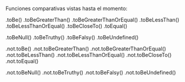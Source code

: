 Funciones comparativas vistas hasta el momento:

.toBe()
.toBeGreaterThan()
.toBeGreaterThanOrEqual()
.toBeLessThan()
.toBeLessThanOrEqual()
.toBeCloseTo()
.toEqual()

.toBeNull()
.toBeTruthy()
.toBeFalsy()
.toBeUndefined()

.not.toBe()
.not.toBeGreaterThan()
.not.toBeGreaterThanOrEqual()
.not.toBeLessThan()
.not.toBeLessThanOrEqual()
.not.toBeCloseTo()
.not.toEqual()

.not.toBeNull()
.not.toBeTruthy()
.not.toBeFalsy()
.not.toBeUndefined()
